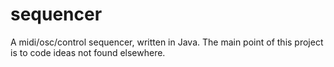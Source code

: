 sequencer
=========

A midi/osc/control sequencer, written in Java. The main point of this project is to code ideas not found elsewhere.
